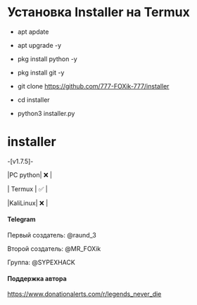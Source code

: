 
# Установка Installer на Termux

+ apt apdate

+ apt upgrade -y

+ pkg install python -y

+ pkg install git -y

+ git clone https://github.com/777-FOXik-777/installer

+ cd installer

+ python3 installer.py


# installer 
-[v1.7.5]-

|PC python| ❌ |

| Termux | ✅ |

|KaliLinux| ❌ |

#### Telegram
Первый создатель: @raund_3

Второй создатель: @MR_FOXik

Группа: @SYPEXHACK

#### Поддержка автора

https://www.donationalerts.com/r/legends_never_die

